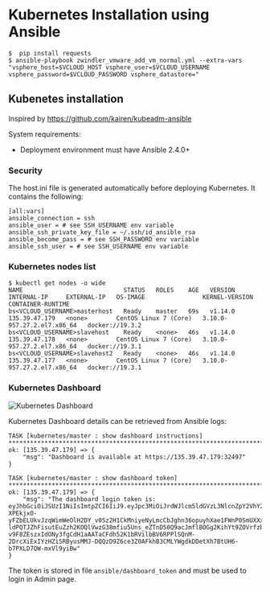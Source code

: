 # Kubernetes Installation using Ansible

```
$  pip install requests
$ ansible-playbook zwindler_vmware_add_vm_normal.yml --extra-vars "vsphere_host=$VCLOUD_HOST vsphere_user=$VCLOUD_USERNAME vsphere_password=$VCLOUD_PASSWORD vsphere_datastore="
````

## Kubenetes installation

Inspired by https://github.com/kairen/kubeadm-ansible

System requirements:

* Deployment environment must have Ansible 2.4.0+

### Security

The host.ini file is generated automatically before deploying Kubernetes. It contains the following:

```
[all:vars]
ansible_connection = ssh
ansible_user = # see SSH_USERNAME env variable
ansible_ssh_private_key_file = ~/.ssh/id_ansible_rsa
ansible_become_pass = # see SSH_PASSWORD env variable
ansible_ssh_user = # see SSH_USERNAME env variable
```

### Kubernetes nodes list

```
$ kubectl get nodes -o wide
NAME                            STATUS   ROLES    AGE   VERSION   INTERNAL-IP     EXTERNAL-IP   OS-IMAGE                KERNEL-VERSION               CONTAINER-RUNTIME
bs<VCLOUD_USERNAME>masterhost   Ready    master   69s   v1.14.0   135.39.47.179   <none>        CentOS Linux 7 (Core)   3.10.0-957.27.2.el7.x86_64   docker://19.3.2
bs<VCLOUD_USERNAME>slavehost    Ready    <none>   46s   v1.14.0   135.39.47.178   <none>        CentOS Linux 7 (Core)   3.10.0-957.27.2.el7.x86_64   docker://19.3.1
bs<VCLOUD_USERNAME>slavehost2   Ready    <none>   46s   v1.14.0   135.39.47.177   <none>        CentOS Linux 7 (Core)   3.10.0-957.27.2.el7.x86_64   docker://19.3.1
```

### Kubernetes Dashboard


![Kubernetes Dashboard ](img/kubernetes_dashboard.png)

Kubernetes Dashboard details can be retrieved from Ansible logs:

```
TASK [kubernetes/master : show dashboard instructions] *************************************************************************************************************************************************************************************************************
ok: [135.39.47.179] => {
    "msg": "Dashboard is available at https://135.39.47.179:32497"
}

TASK [kubernetes/master : show dashboard token] ********************************************************************************************************************************************************************************************************************
ok: [135.39.47.179] => {
    "msg": "The dashboard login token is: eyJhbGciOiJSUzI1NiIsImtpZCI6IiJ9.eyJpc3MiOiJrdWJlcm5ldGVzL3NlcnZpY2VhY2NvdW50Iiwia3ViZXJuZXRlcy5pby9zZXJ2aWNlYWNjb3VudC9uYW1lc3BhY2UiOiJkZWZhdWx0Iiwia3ViZXJuZXRlcy5pby9zZXJ2aWNlYWNjb3VudC9zZWNyZXQubmFtZSI6ImdlbmVzeXNhZG1pbi10b2tlbi02dGM3cCIsImt1YmVybmV0ZXMuaW8vc2VydmljZWFjY291bnQvc2VydmljZS1hY2NvdW50Lm5hbWUiOiJnZW5lc3lzYWRtaW4iLCJrdWJlcm5ldGVzLmlvL3NlcnZpY2VhY2NvdW50L3NlcnZpY2UtYWNjb3VudC51aWQiOiI4NGM4NDRhMS1kYWQxLTExZTktYjE4OS0wMDUwNTYwMTBmMDYiLCJzdWIiOiJzeXN0ZW06c2VydmljZWFjY291bnQ6ZGVmYXVsdDpnZW5lc3lzYWRtaW4ifQ.29zMMmVnt-XPEkjxO-yFZbELUkvJzqWimWeOlH2DY_v0Sz2H1CkMniyeNyLmcCbJghn36opuyhXae1FWnP0SmUXXxxAL68nSfOJMA2tcj3x4R3ffkQ_Jhm3usim-ldPQTJZhFisutEuZzh2KOQlVwzG38mfiu5Uns_eZTnD50Q9acJmflBOGg2KihYt9ZOVrfzbU27jy1tCW_h-v9F8ZEszxIdONy3fgCdH1aAATaCFdh52K1bRVilbBV6RPPlSQnM-2DrcXiExIYzHZiSRByusMMJ-DQQzD9Z6ce3Z0AFkhB3CMLYWgdkDDetXh7BtUH6-b7PXLD7QW-mxVl9yiBw"
}
```

The token is stored in file `ansible/dashboard_token` and must be used to login in Admin page.
